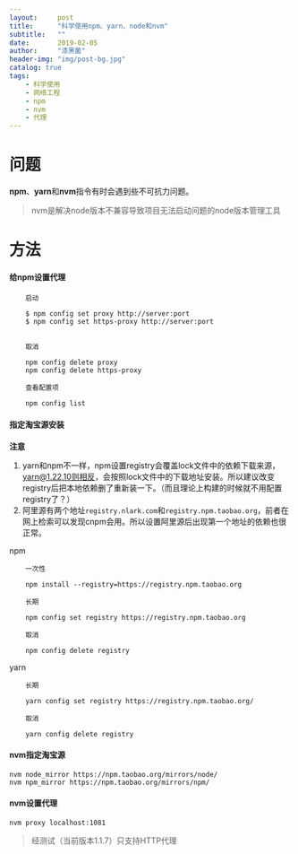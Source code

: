 ```yaml
---
layout:     post
title:      "科学使用npm、yarn、node和nvm"
subtitle:   ""
date:       2019-02-05
author:     "漆黑菌"
header-img: "img/post-bg.jpg"
catalog: true
tags:
    - 科学使用
    - 网络工程
    - npm
    - nvm
    - 代理
---
```


# 问题
**npm**、**yarn**和**nvm**指令有时会遇到些不可抗力问题。
> nvm是解决node版本不兼容导致项目无法启动问题的node版本管理工具

# 方法
#### 给npm设置代理

```
    启动

    $ npm config set proxy http://server:port
    $ npm config set https-proxy http://server:port
    
    
    取消
    
    npm config delete proxy
    npm config delete https-proxy

    查看配置项
    
    npm config list
```

#### 指定淘宝源安装

**注意** 
1. yarn和npm不一样，npm设置registry会覆盖lock文件中的依赖下载来源，yarn@1.22.10则相反，会按照lock文件中的下载地址安装。所以建议改变registry后把本地依赖删了重新装一下。（而且理论上构建的时候就不用配置registry了？）
2. 阿里源有两个地址`registry.nlark.com`和`registry.npm.taobao.org`，前者在网上检索可以发现cnpm会用。所以设置阿里源后出现第一个地址的依赖也很正常。

npm

```
    一次性

    npm install --registry=https://registry.npm.taobao.org
    
    长期

    npm config set registry https://registry.npm.taobao.org

    取消

    npm config delete registry

```

yarn
``` 
    长期

    yarn config set registry https://registry.npm.taobao.org/

    取消

    yarn config delete registry

```

#### nvm指定淘宝源
```
nvm node_mirror https://npm.taobao.org/mirrors/node/
nvm npm_mirror https://npm.taobao.org/mirrors/npm/
```

#### nvm设置代理
```
nvm proxy localhost:1081
```
> 经测试（当前版本1.1.7）只支持HTTP代理